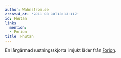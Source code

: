 ```yaml
---
author: Wahnstrom.se
created_at: '2011-03-30T13:13:11Z'
id: Fhutan
links:
  mention:
  - Forion
title: Fhutan
---
```


En långärmad rustningsskjorta i mjukt läder från [Forion].

  [Forion]: Forion